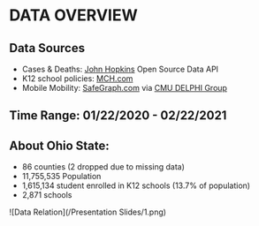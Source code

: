 
# DATA OVERVIEW

## Data Sources
- Cases & Deaths: [John Hopkins](https://coronavirus.jhu.edu/covid-19-daily-video) Open Source Data API
- K12 school policies: [MCH.com](https://www.mchdata.com/covid19/schoolclosings)
- Mobile Mobility:  [SafeGraph.com](https://www.safegraph.com/) via [CMU DELPHI Group](https://delphi.cmu.edu/covidcast/) 

## Time Range: 01/22/2020 - 02/22/2021

## About Ohio State:
- 86 counties (2 dropped due to missing data)
- 11,755,535 Population 
- 1,615,134 student enrolled in K12 schools (13.7% of population)
- 2,871 schools

![Data Relation](/Presentation Slides/1.png)
